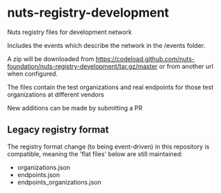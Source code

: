 # nuts-registry-development

Nuts registry files for development network

Includes the events which describe the network in the /events folder.

A zip will be downloaded from https://codeload.github.com/nuts-foundation/nuts-registry-development/tar.gz/master or from another url when configured.

The files contain the test organizations and real endpoints for those test organizations at different vendors

New additions can be made by submitting a PR

## Legacy registry format

The registry format change (to being event-driven) in this repository is compatible, meaning the 'flat files' below are still maintained:

- organizations.json
- endpoints.json
- endpoints_organizations.json
